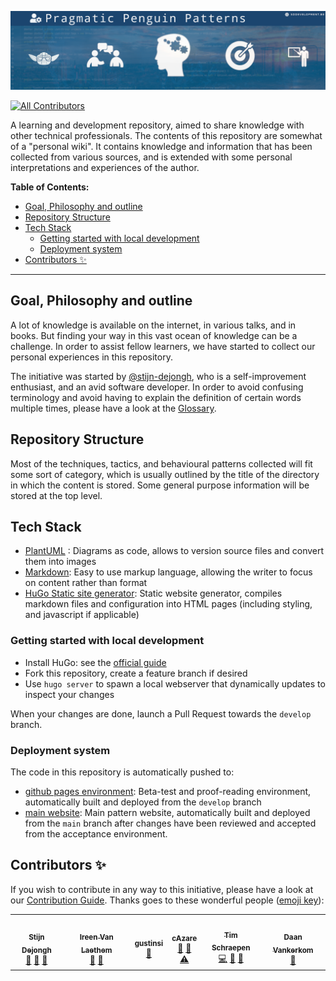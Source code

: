 ![./static/images/logos/pp_open-learning.png](/static/images/logos/pp_open-learning.png)

<!-- ALL-CONTRIBUTORS-BADGE:START - Do not remove or modify this section -->
[![All Contributors](https://img.shields.io/badge/all_contributors-6-orange.svg?style=flat-square)](#contributors-)
<!-- ALL-CONTRIBUTORS-BADGE:END -->

A learning and development repository, aimed to share knowledge with other technical professionals.
The contents of this repository are somewhat of a "personal wiki". It contains knowledge and
information that has been collected from various sources, and is extended with some personal interpretations and
experiences of the author.

**Table of Contents:**

<!-- vim-markdown-toc GitLab -->
  * [Goal, Philosophy and outline](#goal-philosophy-and-outline)
  * [Repository Structure](#repository-structure)
  * [Tech Stack](#tech-stack)
    * [Getting started with local development](#getting-started-with-local-development)
    * [Deployment system](#deployment-system)
  * [Contributors ✨](#contributors-)
<!-- vim-markdown-toc -->

---

## Goal, Philosophy and outline

A lot of knowledge is available on the internet, in various talks, and in books.
But finding your way in this vast ocean of knowledge can be a challenge.
In order to assist fellow learners, we have started to collect our personal experiences in this repository.

The initiative was started by [@stijn-dejongh](https://github.com/stijn-Dejongh), who is a self-improvement enthusiast,
and an avid software developer.
In order to avoid confusing terminology and avoid having to explain the definition of certain words multiple times,
please have a look at the [Glossary](old_source/X_APPENDIX/glossary.md).

## Repository Structure

Most of the techniques, tactics, and behavioural patterns collected will fit some sort of category, which is usually
outlined by the title of the directory in which the content is stored. Some general purpose information will be stored
at the top level.

## Tech Stack

* [PlantUML](https://plantuml.com/) : Diagrams as code, allows to version source files and convert them into images
* [Markdown](https://www.markdownguide.org/): Easy to use markup language, allowing the writer to focus on content rather than format
* [HuGo Static site generator](https://gohugo.io): Static website generator, compiles markdown files and configuration into HTML pages 
  (including styling, and javascript if applicable) 

### Getting started with local development

* Install HuGo: see the [official guide](https://gohugo.io/installation/)
* Fork this repository, create a feature branch if desired
* Use `hugo server` to spawn a local webserver that dynamically updates to inspect your changes

When your changes are done, launch a Pull Request towards the `develop` branch.

### Deployment system

The code in this repository is automatically pushed to:
* [github pages environment](https://sddevelopment-be.github.io/penguin-pragmatic-patterns/): Beta-test and proof-reading environment, 
  automatically built and deployed from the `develop` branch
* [main website](https://patterns.sddevelopment.be): Main pattern website, automatically built and deployed from the `main` branch after changes 
  have been reviewed and accepted from the acceptance environment.

## Contributors ✨

If you wish to contribute in any way to this initiative, please have a look at
our [Contribution Guide](docs/CONTRIBUTING.md).
Thanks goes to these wonderful people ([emoji key](https://allcontributors.org/docs/en/emoji-key)):

<!-- ALL-CONTRIBUTORS-LIST:START - Do not remove or modify this section -->
<!-- prettier-ignore-start -->
<!-- markdownlint-disable -->

<table>
  <tr>
    <td align="center"><a href="http://sddevelopment.be/"><img src="https://avatars.githubusercontent.com/u/25401297?v=4?s=100" width="100px;" alt=""/><br /><sub><b>Stijn Dejongh</b></sub></a><br /><a href="#tool-stijn-dejongh" title="Tools">🔧</a> <a href="https://github.com/sddevelopment-be/penguin-pragmatic-patterns/commits?author=stijn-dejongh" title="Documentation">📖</a> <a href="#design-stijn-dejongh" title="Design">🎨</a></td>
    <td align="center"><a href="https://github.com/IreenVL"><img src="https://avatars.githubusercontent.com/u/50783418?v=4?s=100" width="100px;" alt=""/><br /><sub><b>Ireen Van Laethem</b></sub></a><br /><a href="#ideas-IreenVL" title="Ideas, Planning, & Feedback">🤔</a> <a href="https://github.com/sddevelopment-be/penguin-pragmatic-patterns/pulls?q=is%3Apr+reviewed-by%3AIreenVL" title="Reviewed Pull Requests">👀</a></td>
    <td align="center"><a href="https://github.com/gustinsi"><img src="https://avatars.githubusercontent.com/u/73937666?v=4?s=100" width="100px;" alt=""/><br /><sub><b>gustinsi</b></sub></a><br /><a href="https://github.com/sddevelopment-be/penguin-pragmatic-patterns/pulls?q=is%3Apr+reviewed-by%3Agustinsi" title="Reviewed Pull Requests">👀</a></td>
    <td align="center"><a href="https://github.com/cAzare"><img src="https://avatars.githubusercontent.com/u/50981285?v=4?s=100" width="100px;" alt=""/><br /><sub><b>cAzare</b></sub></a><br /><a href="https://github.com/sddevelopment-be/penguin-pragmatic-patterns/pulls?q=is%3Apr+reviewed-by%3AcAzare" title="Reviewed Pull Requests">👀</a> <a href="https://github.com/sddevelopment-be/penguin-pragmatic-patterns/commits?author=cAzare" title="Documentation">📖</a> <a href="https://github.com/sddevelopment-be/penguin-pragmatic-patterns/commits?author=cAzare" title="Tests">⚠️</a></td>
    <td align="center"><a href="http://sch3lp.github.io"><img src="https://avatars.githubusercontent.com/u/648703?v=4?s=100" width="100px;" alt=""/><br /><sub><b>Tim Schraepen</b></sub></a><br /><a href="https://github.com/sddevelopment-be/penguin-pragmatic-patterns/commits?author=Sch3lp" title="Code">💻</a> <a href="https://github.com/sddevelopment-be/penguin-pragmatic-patterns/commits?author=Sch3lp" title="Documentation">📖</a> <a href="#ideas-Sch3lp" title="Ideas, Planning, & Feedback">🤔</a></td>
    <td align="center"><a href="https://github.com/Vankerkom"><img src="https://avatars.githubusercontent.com/u/16082198?v=4?s=100" width="100px;" alt=""/><br /><sub><b>Daan Vankerkom</b></sub></a><br /><a href="#design-vankerkom" title="Design">🎨</a></td>
  </tr>
</table>

<!-- markdownlint-restore -->
<!-- prettier-ignore-end -->

<!-- ALL-CONTRIBUTORS-LIST:END -->


